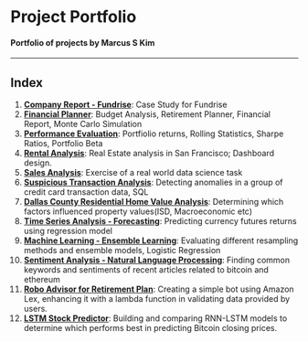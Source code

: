 # Project Portfolio
#### Portfolio of projects by Marcus S Kim
---
## Index
1. **[Company Report - Fundrise](https://github.com/coolwonny/Portfolio_project/tree/master/Company_report_Fundrise)**: Case Study for Fundrise
2. **[Financial Planner](https://github.com/coolwonny/Portfolio_project/tree/master/Financial_planner)**: Budget Analysis, Retirement Planner, Financial Report, Monte Carlo Simulation
3. **[Performance Evaluation](https://github.com/coolwonny/Portfolio_project/tree/master/Performance_evaluation)**: Portfiolio returns, Rolling Statistics, Sharpe Ratios, Portfolio Beta
4. **[Rental Analysis](https://github.com/coolwonny/Portfolio_project/tree/master/Rental_analysis)**: Real Estate analysis in San Francisco; Dashboard design.
5. **[Sales Analysis](https://github.com/coolwonny/Portfolio_project/tree/master/Sales_analysis)**: Exercise of a real world data science task
6. **[Suspicious Transaction Analysis](https://github.com/coolwonny/Portfolio_project/tree/master/Suspicious_transaction_analysis)**: Detecting anomalies in a group of credit card transaction data, SQL
7. **[Dallas County Residential Home Value Analysis](https://github.com/coolwonny/Portfolio_project/tree/master/Dallas_county_home_value_analysis)**: Determining which factors influenced property values(ISD, Macroeconomic etc)
8. **[Time Series Analysis - Forecasting](https://github.com/coolwonny/time_series_forecasting)**: Predicting currency futures returns using regression model
9. **[Machine Learning - Ensemble Learning](https://github.com/coolwonny/ensemble_learning)**: Evaluating different resampling methods and ensemble models, Logistic Regression
10. **[Sentiment Analysis - Natural Language Processing](https://github.com/coolwonny/Sentiment_Analysis_NLP)**: Finding common keywords and sentiments of recent articles related to bitcoin and ethereum
11. **[Robo Advisor for Retirement Plan](https://github.com/coolwonny/RoboAdvisor)**: Creating a simple bot using Amazon Lex, enhancing it with a lambda function in validating data provided by users.
12. **[LSTM Stock Predictor](https://github.com/coolwonny/LSTM-Stock-Predictor)**: Building and comparing RNN-LSTM models to determine which performs best in predicting Bitcoin closing prices.
